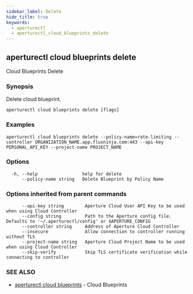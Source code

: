 ```yaml
---
sidebar_label: Delete
hide_title: true
keywords:
  - aperturectl
  - aperturectl_cloud_blueprints_delete
---
```


<!-- markdownlint-disable -->

## aperturectl cloud blueprints delete

Cloud Blueprints Delete

### Synopsis

Delete cloud blueprint.

```
aperturectl cloud blueprints delete [flags]
```

### Examples

```
aperturectl cloud blueprints delete --policy-name=rate-limiting --controller ORGANIZATION_NAME.app.fluxninja.com:443 --api-key PERSONAL_API_KEY --project-name PROJECT_NAME
```

### Options

```
  -h, --help                 help for delete
      --policy-name string   Delete Blueprint by Policy Name
```

### Options inherited from parent commands

```
      --api-key string        Aperture Cloud User API Key to be used when using Cloud Controller
      --config string         Path to the Aperture config file. Defaults to '~/.aperturectl/config' or $APERTURE_CONFIG
      --controller string     Address of Aperture Cloud Controller
      --insecure              Allow connection to controller running without TLS
      --project-name string   Aperture Cloud Project Name to be used when using Cloud Controller
      --skip-verify           Skip TLS certificate verification while connecting to controller
```

### SEE ALSO

- [aperturectl cloud blueprints](/reference/aperturectl/cloud/blueprints/blueprints.md) - Cloud Blueprints
